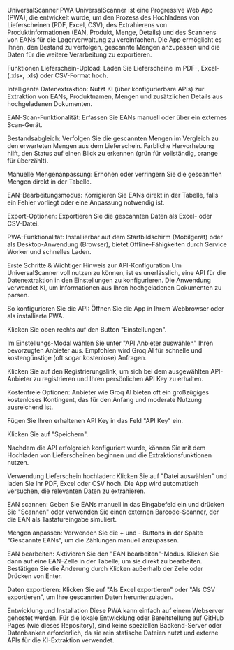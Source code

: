 UniversalScanner PWA
UniversalScanner ist eine Progressive Web App (PWA), die entwickelt wurde, um den Prozess des Hochladens von Lieferscheinen (PDF, Excel, CSV), des Extrahierens von Produktinformationen (EAN, Produkt, Menge, Details) und des Scannens von EANs für die Lagerverwaltung zu vereinfachen. Die App ermöglicht es Ihnen, den Bestand zu verfolgen, gescannte Mengen anzupassen und die Daten für die weitere Verarbeitung zu exportieren.

Funktionen
Lieferschein-Upload: Laden Sie Lieferscheine im PDF-, Excel- (.xlsx, .xls) oder CSV-Format hoch.

Intelligente Datenextraktion: Nutzt KI (über konfigurierbare APIs) zur Extraktion von EANs, Produktnamen, Mengen und zusätzlichen Details aus hochgeladenen Dokumenten.

EAN-Scan-Funktionalität: Erfassen Sie EANs manuell oder über ein externes Scan-Gerät.

Bestandsabgleich: Verfolgen Sie die gescannten Mengen im Vergleich zu den erwarteten Mengen aus dem Lieferschein. Farbliche Hervorhebung hilft, den Status auf einen Blick zu erkennen (grün für vollständig, orange für überzählt).

Manuelle Mengenanpassung: Erhöhen oder verringern Sie die gescannten Mengen direkt in der Tabelle.

EAN-Bearbeitungsmodus: Korrigieren Sie EANs direkt in der Tabelle, falls ein Fehler vorliegt oder eine Anpassung notwendig ist.

Export-Optionen: Exportieren Sie die gescannten Daten als Excel- oder CSV-Datei.

PWA-Funktionalität: Installierbar auf dem Startbildschirm (Mobilgerät) oder als Desktop-Anwendung (Browser), bietet Offline-Fähigkeiten durch Service Worker und schnelles Laden.

Erste Schritte & Wichtiger Hinweis zur API-Konfiguration
Um UniversalScanner voll nutzen zu können, ist es unerlässlich, eine API für die Datenextraktion in den Einstellungen zu konfigurieren. Die Anwendung verwendet KI, um Informationen aus Ihren hochgeladenen Dokumenten zu parsen.

So konfigurieren Sie die API:
Öffnen Sie die App in Ihrem Webbrowser oder als installierte PWA.

Klicken Sie oben rechts auf den Button "Einstellungen".

Im Einstellungs-Modal wählen Sie unter "API Anbieter auswählen" Ihren bevorzugten Anbieter aus. Empfohlen wird Groq AI für schnelle und kostengünstige (oft sogar kostenlose) Anfragen.

Klicken Sie auf den Registrierungslink, um sich bei dem ausgewählten API-Anbieter zu registrieren und Ihren persönlichen API Key zu erhalten.

Kostenfreie Optionen: Anbieter wie Groq AI bieten oft ein großzügiges kostenloses Kontingent, das für den Anfang und moderate Nutzung ausreichend ist.

Fügen Sie Ihren erhaltenen API Key in das Feld "API Key" ein.

Klicken Sie auf "Speichern".

Nachdem die API erfolgreich konfiguriert wurde, können Sie mit dem Hochladen von Lieferscheinen beginnen und die Extraktionsfunktionen nutzen.

Verwendung
Lieferschein hochladen: Klicken Sie auf "Datei auswählen" und laden Sie Ihr PDF, Excel oder CSV hoch. Die App wird automatisch versuchen, die relevanten Daten zu extrahieren.

EAN scannen: Geben Sie EANs manuell in das Eingabefeld ein und drücken Sie "Scannen" oder verwenden Sie einen externen Barcode-Scanner, der die EAN als Tastatureingabe simuliert.

Mengen anpassen: Verwenden Sie die + und - Buttons in der Spalte "Gescannte EANs", um die Zählungen manuell anzupassen.

EAN bearbeiten: Aktivieren Sie den "EAN bearbeiten"-Modus. Klicken Sie dann auf eine EAN-Zelle in der Tabelle, um sie direkt zu bearbeiten. Bestätigen Sie die Änderung durch Klicken außerhalb der Zelle oder Drücken von Enter.

Daten exportieren: Klicken Sie auf "Als Excel exportieren" oder "Als CSV exportieren", um Ihre gescannten Daten herunterzuladen.

Entwicklung und Installation
Diese PWA kann einfach auf einem Webserver gehostet werden. Für die lokale Entwicklung oder Bereitstellung auf GitHub Pages (wie dieses Repository), sind keine speziellen Backend-Server oder Datenbanken erforderlich, da sie rein statische Dateien nutzt und externe APIs für die KI-Extraktion verwendet.
